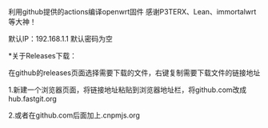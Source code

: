 利用github提供的actions编译openwrt固件
感谢P3TERX、Lean、immortalwrt等大神！

默认IP：192.168.1.1
默认密码为空

*关于Releases下载：

在github的releases页面选择需要下载的文件，右键复制需要下载文件的链接地址

1.新建一个浏览器页面，将链接地址粘贴到浏览器地址栏，将github.com改成hub.fastgit.org

2.或者在github.com后面加上.cnpmjs.org
